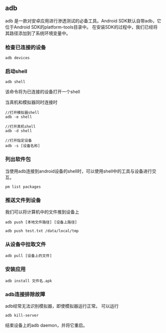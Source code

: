 ## adb 
adb 是一款对安卓应用进行渗透测试的必备工具。Android SDK默认自带adb，它位于Android SDK的platform-tools目录中。
在安装SDK的过程中，我们已经将其路径添加到了系统环境变量中。

### 检查已连接的设备
```shell
adb devices
```

### 启动shell
```shell
adb shell
```
该命令将为已连接的设备打开一个shell

当真机和模拟器同时连接时
```shell
//打开模拟器shell
adb -e shell

//打开真机shell
adb -d shell

//打开指定设备
adb -s [设备名称]
```

### 列出软件包
当使用adb连接到android设备的shell时，可以使用shell中的工具与设备进行交互。
```shell
pm list packages
```

### 推送文件到设备
我们可以将计算机中的文件推到设备上
```shell
adb push [本地文件路径] [设备上路径]

adb push test.txt /data/local/tmp
```

### 从设备中拉取文件
```shell
adb pull [设备上的文件]
```

### 安装应用
```shell
adb install 文件名.apk
```

### adb连接排除故障
adb经常无法识别模拟器，即使模拟器运行正常。
可以运行
```shell
adb kill-server
```
结束设备上的adb daemon，并将它重启。



